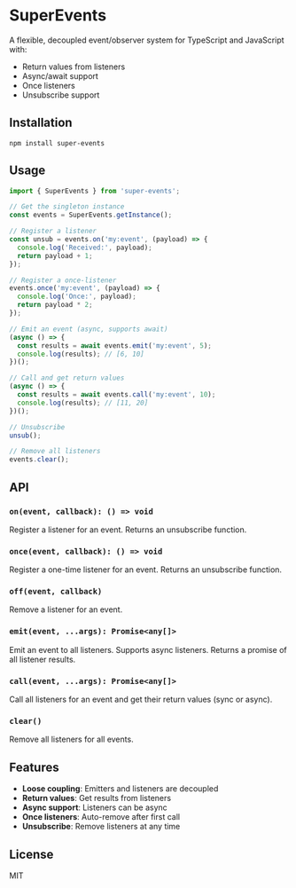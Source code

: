# SuperEvents

A flexible, decoupled event/observer system for TypeScript and JavaScript with:
- Return values from listeners
- Async/await support
- Once listeners
- Unsubscribe support

## Installation

```
npm install super-events
```

## Usage

```typescript
import { SuperEvents } from 'super-events';

// Get the singleton instance
const events = SuperEvents.getInstance();

// Register a listener
const unsub = events.on('my:event', (payload) => {
  console.log('Received:', payload);
  return payload + 1;
});

// Register a once-listener
events.once('my:event', (payload) => {
  console.log('Once:', payload);
  return payload * 2;
});

// Emit an event (async, supports await)
(async () => {
  const results = await events.emit('my:event', 5);
  console.log(results); // [6, 10]
})();

// Call and get return values
(async () => {
  const results = await events.call('my:event', 10);
  console.log(results); // [11, 20]
})();

// Unsubscribe
unsub();

// Remove all listeners
events.clear();
```

## API

### `on(event, callback): () => void`
Register a listener for an event. Returns an unsubscribe function.

### `once(event, callback): () => void`
Register a one-time listener for an event. Returns an unsubscribe function.

### `off(event, callback)`
Remove a listener for an event.

### `emit(event, ...args): Promise<any[]>`
Emit an event to all listeners. Supports async listeners. Returns a promise of all listener results.

### `call(event, ...args): Promise<any[]>`
Call all listeners for an event and get their return values (sync or async).

### `clear()`
Remove all listeners for all events.

## Features
- **Loose coupling**: Emitters and listeners are decoupled
- **Return values**: Get results from listeners
- **Async support**: Listeners can be async
- **Once listeners**: Auto-remove after first call
- **Unsubscribe**: Remove listeners at any time

## License
MIT 
